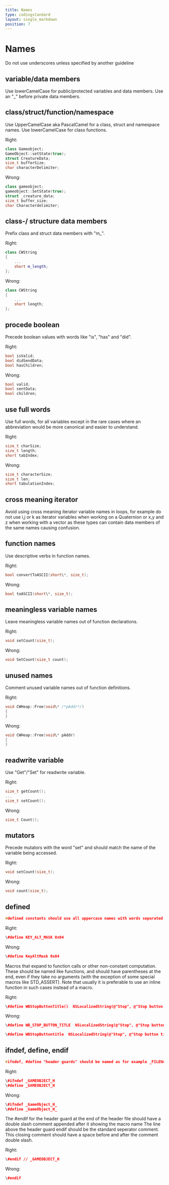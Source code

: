 ```yaml
---
title: Names
type: codingstandard
layout: single_markdown
position: 7
---
```

# Names

Do not use underscores unless specified by another guideline

## variable/data members

Use lowerCamelCase for public/protected variables and data members.
Use an "_" before private data members.

## class/struct/function/namespace

Use UpperCamelCase aka PascalCamel for a class, struct and namespace names.
Use lowerCamelCase for class functions.

Right:

```cpp
class Gameobject;
GameObject::setState(true);
struct CreatureData;
size_t bufferSize;
char characterDelimiter;
```

Wrong:

```cpp
class gameobject;
gameobject::SetState(true);
struct _creature_data;
size_t buffer_size;
char Characterdelimiter;
```

## class-/ structure data members

Prefix class and struct data members with "m_".

Right:

```cpp
class CWString
{
    ...
    short m_length;
};
```

Wrong:

```cpp
class CWString
{
    ...
    short length;
};
```

## procede boolean

Precede boolean values with words like "is", "has" and "did".

Right:

```cpp
bool isValid;
bool didSendData;
bool hasChildren;
```

Wrong:

```cpp
bool valid;
bool sentData;
bool children;
```

## use full words

Use full words, for all variables except in the rare cases where an abbreviation would be more canonical and easier to understand.

Right:

```cpp
size_t charSize;
size_t length;
short tabIndex;
```

Wrong:

```cpp
size_t characterSize;
size_t len;
short tabulationIndex;
```

## cross meaning iterator

Avoid using cross meaning iterator variable names in loops, for example do not use i,j or k as iterator variables when working on a Quaternion or x,y and z when working with a vector as these types can contain data members of the same names causing confusion.

## function names

Use descriptive verbs in function names.

Right:

```cpp
bool convertToASCII(short\*, size_t);
```

Wrong:

```cpp
bool toASCII(short\*, size_t);
```

## meaningless variable names

Leave meaningless variable names out of function declarations.

Right:

```cpp
void setCount(size_t);
```

Wrong:

```cpp
void SetCount(size_t count);
```

## unused names

Comment unused variable names out of function definitions.

Right:

```cpp
void CWHeap::Free(void\* /*pAddr*/)
{
}
```

Wrong:

```cpp
void CWHeap::Free(void\* pAddr)
{
}
```

## readwrite variable

Use "Get"/"Set" for readwrite variable.

Right:

```cpp
size_t getCount();
...
size_t setCount();
```

Wrong:

```cpp
size_t Count();
```

## mutators

Precede mutators with the word "set" and should match the name of the variable being accessed.

Right:

```cpp
void setCount(size_t);
```

Wrong:

```cpp
void count(size_t);
```

## defined

```cpp
#defined constants should use all uppercase names with words separated by underscores.
```

Right:

```cpp
\#define KEY_ALT_MASK 0x04
```

Wrong:

```cpp
\#define KeyAltMask 0x04
```

Macros that expand to function calls or other non-constant computation. These should be named like functions, and should have parentheses at the end, even if they take no arguments (with the exception of some special macros like STD_ASSERT). Note that usually it is preferable to use an inline function in such cases instead of a macro.

Right:

```cpp
\#define WBStopButtonTitle()  NSLocalizedString(@"Stop", @"Stop button title")
```

Wrong:

```cpp
\#define WB_STOP_BUTTON_TITLE  NSLocalizedString(@"Stop", @"Stop button title")

\#define WBStopButtontitle  NSLocalizedString(@"Stop", @"Stop button title")
```

## ifndef, define, endif

```cpp
#ifndef, #define "header guards" should be named as for example _FILENAME replacing the '.' with a '_' and capitalizing the text.
```

Right:

```cpp
\#ifndef _GAMEOBJECT_H
\#define _GAMEOBJECT_H
```

Wrong:

```cpp
\#ifndef _GameObject_H_
\#define _GameObject_H_
```

The #endif for the header guard at the end of the header file should have a double slash comment appended after it showing the macro name
The line above the header guard endif should be the standard seperator comment.
This closing comment should have a space before and after the comment double slash.

Right:

```cpp
\#endif // _GAMEOBJECT_H
```

Wrong:

```cpp
\#endif
```
